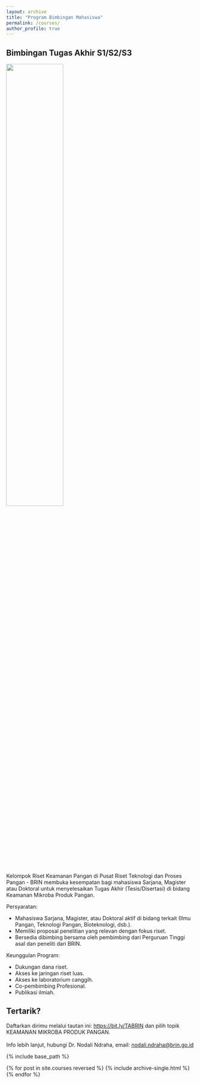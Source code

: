 ```yaml
---
layout: archive
title: "Program Bimbingan Mahasiswa"
permalink: /courses/
author_profile: true
---
```


Bimbingan Tugas Akhir S1/S2/S3
----
<img src = "https://nndraha.github.io/nodali.github.io/images/poster_TA.png" width = "55%">

Kelompok Riset Keamanan Pangan di Pusat Riset Teknologi dan Proses Pangan - BRIN membuka kesempatan bagi mahasiswa Sarjana, Magister atau Doktoral untuk menyelesaikan Tugas Akhir (Tesis/Disertasi) di bidang Keamanan Mikroba Produk Pangan. 

Persyaratan:
* Mahasiswa Sarjana, Magister, atau Doktoral aktif di bidang terkait (Ilmu Pangan, Teknologi Pangan, Bioteknologi, dsb.).
* Memiliki proposal penelitian yang relevan dengan fokus riset. 
* Bersedia dibimbing bersama oleh pembimbing dari Perguruan Tinggi asal dan peneliti dari BRIN.
 
Keunggulan Program:
* Dukungan dana riset.
* Akses ke jaringan riset luas.
* Akses ke laboratorium canggih.
* Co-pembimbing Profesional.
* Publikasi ilmiah.

Tertarik?
----
Daftarkan dirimu melalui tautan ini: https://bit.ly/TABRIN dan pilih topik KEAMANAN MIKROBA PRODUK PANGAN.<br><br>
Info lebih lanjut, hubungi Dr. Nodali Ndraha, email: nodali.ndraha@brin.go.id<br>

{% include base_path %}

{% for post in site.courses reversed %}
  {% include archive-single.html %}
{% endfor %}
